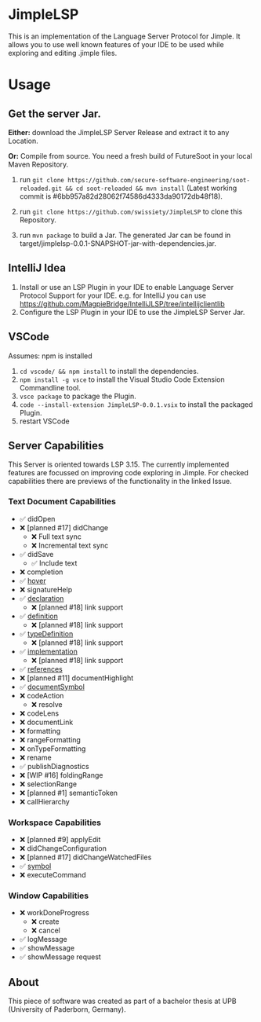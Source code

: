 # JimpleLSP
This is an implementation of the Language Server Protocol for Jimple.
It allows you to use well known features of your IDE to be used while exploring and editing .jimple files.

# Usage
## Get the server Jar.

**Either:** download the JimpleLSP Server Release and extract it to any Location.
  
**Or:** Compile from source.
You need a fresh build of FutureSoot in your local Maven Repository.
1. run `git clone https://github.com/secure-software-engineering/soot-reloaded.git && cd soot-reloaded && mvn install`
(Latest working commit is #6bb957a82d28062f74586d4333da90172db48f18).

2. run `git clone https://github.com/swissiety/JimpleLSP` to clone this Repository.
3. run `mvn package` to build a Jar. The generated Jar can be found in target/jimplelsp-0.0.1-SNAPSHOT-jar-with-dependencies.jar.


## IntelliJ Idea
1. Install or use an LSP Plugin in your IDE to enable Language Server Protocol Support for your IDE.
e.g. for IntelliJ you can use https://github.com/MagpieBridge/IntelliJLSP/tree/intellijclientlib
2. Configure the LSP Plugin in your IDE to use the JimpleLSP Server Jar.

## VSCode
Assumes: npm is installed
1. `cd vscode/ && npm install` to install the dependencies.
2. `npm install -g vsce` to install the Visual Studio Code Extension Commandline tool. 
3. `vsce package` to package the Plugin.
4. `code --install-extension JimpleLSP-0.0.1.vsix` to install the packaged Plugin.
5. restart VSCode

## Server Capabilities
This Server is oriented towards LSP 3.15. The currently implemented features are focussed on improving code exploring in Jimple.
For checked capabilities there are previews of the functionality in the linked Issue.

### Text Document Capabilities
- ✅ didOpen
- ❌ [planned #17] didChange
    - ❌ Full text sync
    - ❌ Incremental text sync
- ✅ didSave
    - ✅ Include text
- ❌ completion
- ✅ [hover](/../../issues/15)
- ❌ signatureHelp
- ✅ [declaration](/../../issues/4)
    - ❌ [planned #18] link support
- ✅ [definition](/../../issues/6)
    - ❌ [planned #18] link support
- ✅ [typeDefinition](/../../issues/5)
    - ❌ [planned #18] link support
- ✅ [implementation](/../../issues/2)
    - ❌ [planned #18] link support
- ✅ [references](/../../issues/3)
- ❌ [planned #11] documentHighlight
- ✅ [documentSymbol](/../../issues/12)
- ❌ codeAction
    - ❌ resolve
- ❌ codeLens
- ❌ documentLink
- ❌ formatting
- ❌ rangeFormatting
- ❌ onTypeFormatting
- ❌ rename
- ✅ publishDiagnostics
- ❌ [WIP #16] foldingRange
- ❌ selectionRange
- ❌ [planned #1] semanticToken
- ❌ callHierarchy

### Workspace Capabilities
- ❌ [planned #9] applyEdit
- ❌ didChangeConfiguration
- ❌ [planned #17] didChangeWatchedFiles
- ✅ [symbol](/../../issues/13)
- ❌ executeCommand

### Window Capabilities

- ❌ workDoneProgress
    - ❌ create
    - ❌ cancel
- ✅ logMessage
- ✅ showMessage
- ✅ showMessage request


## About
This piece of software was created as part of a bachelor thesis at UPB (University of Paderborn, Germany).